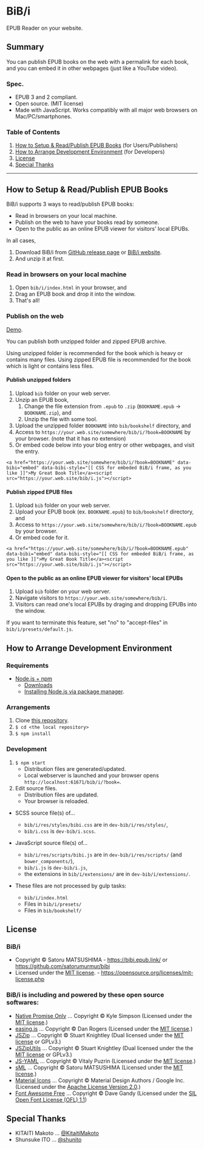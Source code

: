BiB/i
================================================================================================================================

EPUB Reader on your website.




Summary
--------------------------------------------------------------------------------------------------------------------------------

You can publish EPUB books on the web with a permalink for each book, and you can embed it in other webpages (just like a YouTube video).



### Spec.

* EPUB 3 and 2 compliant.
* Open source. (MIT license)
* Made with JavaScript. Works compatibly with all major web browsers on Mac/PC/smartphones.



### Table of Contents

1. [How to Setup & Read/Publish EPUB Books](#how-to-setup--readpublish-epub-books) (for Users/Publishers)
2. [How to Arrange Development Environment](#how-to-arrange-development-environment) (for Developers)
3. [License](#license)
4. [Special Thanks](#special-thanks)




--------------------------------------------------------------------------------------------------------------------------------




How to Setup & Read/Publish EPUB Books
--------------------------------------------------------------------------------------------------------------------------------

BiB/i supports 3 ways to read/publish EPUB books:

* Read in browsers on your local machine.
* Publish on the web to have your books read by someone.
* Open to the public as an online EPUB viewer for visitors' local EPUBs.

In all cases,

1. Download BiB/i from [GitHub release page](https://github.com/satorumurmur/bibi/releases) or [BiB/i website](https://bibi.epub.link/#download).
2. And unzip it at first.



### Read in browsers on your local machine 

1. Open `bib/i/index.html` in your browser, and
2. Drag an EPUB book and drop it into the window.
3. That's all!



### Publish on the web

[Demo](https://bibi.epub.link/#demo).

You can publish both unzipped folder and zipped EPUB archive.

Using unzipped folder is recommended for the book which is heavy or contains many files.
Using zipped EPUB file is recommended for the book which is light or contains less files.



#### Publish unzipped folders

1. Upload `bib` folder on your web server.
2. Unzip an EPUB book,
    1. Change the file extension from `.epub` to `.zip` (`BOOKNAME.epub` -> `BOOKNAME.zip`), and
    2. Unzip the file with some tool.
3. Upload the unzipped folder `BOOKNAME` into `bib/bookshelf` directory, and
4. Access to `https://your.web.site/somewhere/bib/i/?book=BOOKNAME` by your browser. (note that it has no extension)
5. Or embed code below into your blog entry or other webpages, and visit the entry.

````
<a href="https://your.web.site/somewhere/bib/i/?book=BOOKNAME" data-bibi="embed" data-bibi-style="[[ CSS for embeded BiB/i frame, as you like ]]">My Great Book Title</a><script src="https://your.web.site/bib/i.js"></script>
````


#### Publish zipped EPUB files

1. Upload `bib` folder on your web server.
2. Upload your EPUB book (ex. `BOOKNAME.epub`) to `bib/bookshelf` directory, and
3. Access to `https://your.web.site/somewhere/bib/i/?book=BOOKNAME.epub` by your browser.
4. Or embed code for it.

````
<a href="https://your.web.site/somewhere/bib/i/?book=BOOKNAME.epub" data-bibi="embed" data-bibi-style="[[ CSS for embeded BiB/i frame, as you like ]]">My Great Book Title</a><script src="https://your.web.site/bib/i.js"></script>
````


#### Open to the public as an online EPUB viewer for visitors' local EPUBs

1. Upload `bib` folder on your web server.
2. Navigate visitors to `https://your.web.site/somewhere/bib/i`.
3. Visitors can read one's local EPUBs by draging and dropping EPUBs into the window.

If you want to terminate this feature, set "no" to "accept-files" in `bib/i/presets/default.js`.



How to Arrange Development Environment
--------------------------------------------------------------------------------------------------------------------------------



### Requirements

* [Node.js + npm](https://nodejs.org/en/)
    - [Downloads](https://nodejs.org/en/download/)
    - [Installing Node.js via package manager](https://nodejs.org/en/download/package-manager/).



### Arrangements

1. Clone [this repository](https://github.com/satorumurmur/bibi/). 
2. `$ cd <the local repository>`
3. `$ npm install`



### Development

1. `$ npm start`
    - Distribution files are generated/updated.
    - Local webserver is launched and your browser opens `http://localhost:61671/bib/i/?book=`.
2. Edit source files.
    - Distribution files are updated.
    - Your browser is reloaded.

* SCSS source file(s) of...
    - `bib/i/res/styles/bibi.css` are in `dev-bib/i/res/styles/`,
    - `bib/i.css` is `dev-bib/i.scss`.
* JavaScript source file(s) of...
    - `bib/i/res/scripts/bibi.js` are in `dev-bib/i/res/scripts/` (and `bower_components/`),
    - `bib/i.js` is `dev-bib/i.js`,
    - the extensions in `bib/i/extensions/` are in `dev-bib/i/extensions/`.

* These files are not processed by gulp tasks:
    - `bib/i/index.html`
    - Files in `bib/i/presets/`
    - Files in `bib/bookshelf/`




License
--------------------------------------------------------------------------------------------------------------------------------


### BiB/i

* Copyright &copy; Satoru MATSUSHIMA - https://bibi.epub.link/ or https://github.com/satorumurmur/bibi
* Licensed under the [MIT license](https://opensource.org/licenses/mit-license.php). - https://opensource.org/licenses/mit-license.php


### BiB/i is including and powered by these open source softwares:

* [Native Promise Only](https://github.com/getify/native-promise-only) ... Copyright &copy; Kyle Simpson (Licensed under the [MIT license](https://opensource.org/licenses/mit-license.php).)
* [easing.js](https://github.com/danro/easing-js) ... Copyright &copy; Dan Rogers (Licensed under the [MIT license](https://danro.mit-license.org).)
* [JSZip](http://stuk.github.io/jszip) ... Copyright &copy; Stuart Knightley (Dual licensed under the [MIT license](https://opensource.org/licenses/mit-license.php) or GPLv3.)
* [JSZipUtils](http://stuk.github.io/jszip-utils) ... Copyright &copy; Stuart Knightley (Dual licensed under the the [MIT license](https://opensource.org/licenses/mit-license.php) or GPLv3.)
* [JS-YAML](http://nodeca.github.io/js-yaml/) ... Copyright &copy; Vitaly Puzrin (Licensed under the [MIT license](https://opensource.org/licenses/mit-license.php).)
* [sML](https://github.com/satorumurmur/sML) ... Copyright &copy; Satoru MATSUSHIMA (Licensed under the [MIT license](https://opensource.org/licenses/mit-license.php).)
* [Material Icons](https://material.io/icons/) ... Copyright &copy; Material Design Authors / Google Inc. (Licensed under the [Apache License Version 2.0](http://www.apache.org/licenses/LICENSE-2.0).)
* [Font Awesome Free](https://fontawesome.com) ... Copyright &copy; Dave Gandy (Licensed under the [SIL Open Font License (OFL) 1.1](https://scripts.sil.org/OFL))




Special Thanks
--------------------------------------------------------------------------------------------------------------------------------

* KITAITI Makoto ... [@KitaitiMakoto](https://github.com/KitaitiMakoto)
* Shunsuke ITO ... [@shunito](https://github.com/shunito)
